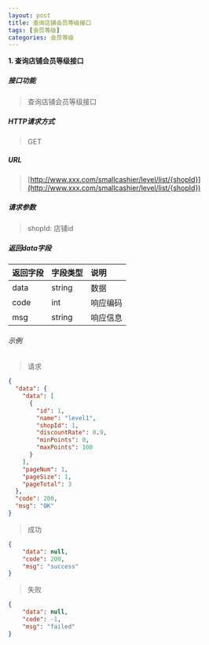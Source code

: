 ```yaml
---
layout: post
title: 查询店铺会员等级接口
tags: [会员等级]
categories: 会员等级 
---
```

**1\. 查询店铺会员等级接口**
##### 接口功能
> 查询店铺会员等级接口

##### HTTP请求方式
> GET

##### URL
> [http://www.xxx.com/smallcashier/level/list/{shopId}](http://www.xxx.com/smallcashier/level/list/{shopId})

##### 请求参数
> shopId: 店铺id


##### 返回data字段

|返回字段|字段类型|说明|
|:---|:---|:---|
|data|string|数据|
|code|int|响应编码|
|msg|string|响应信息|

###### 示例
> 请求
``` json
{
  "data": {
    "data": [
      {
        "id": 1,
        "name": "level1",
        "shopId": 1,
        "discountRate": 0.9,
        "minPoints": 0,
        "maxPoints": 100
      }
    ],
    "pageNum": 1,
    "pageSize": 1,
    "pageTotal": 3
  },
  "code": 200,
  "msg": "OK"
}
```
> 成功
``` json
{
    "data": null,
    "code": 200,
    "msg": "success"
}
```
> 失败
``` json
{
    "data": null,
    "code": -1,
    "msg": "failed"
}
```